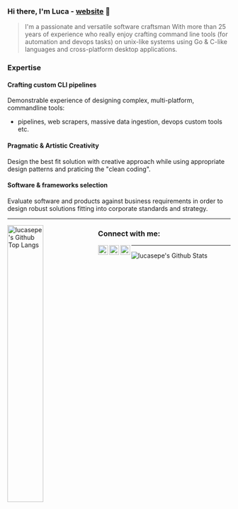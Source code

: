 ### Hi there, I'm Luca - [website] 👋

> I'm a passionate and versatile software craftsman With more than 25 years of experience who really enjoy crafting command line tools (for automation and devops tasks) on unix-like systems using Go & C-like languages and cross-platform desktop applications.


### Expertise

#### Crafting custom CLI pipelines

Demonstrable experience of designing complex, multi-platform, commandline tools:

 - pipelines, web scrapers, massive data ingestion, devops custom tools etc.

#### Pragmatic & Artistic Creativity

Design the best fit solution with creative approach while using appropriate design patterns and praticing the "clean coding".

#### Software & frameworks selection

Evaluate software and products against business requirements in order to design robust solutions fitting into corporate standards and strategy.

---

<img align="left" alt="lucasepe's Github Top Langs" width="40%" src="https://github-readme-stats.vercel.app/api/top-langs/?username=lucasepe&layout=compact" />


### Connect with me:

[<img align="left" alt="Website" width="22px" src="https://cdn.jsdelivr.net/npm/open-iconic@1.1.1/svg/globe.svg" />][website]
[<img align="left" alt="Twitter" width="22px" src="https://cdn.jsdelivr.net/npm/simple-icons@v3/icons/twitter.svg" />][twitter]
[<img align="left" alt="LinkedIn" width="22px" src="https://cdn.jsdelivr.net/npm/simple-icons@v3/icons/linkedin.svg" />][linkedin]

---

<img align="left" alt="lucasepe's Github Stats" src="https://github-readme-stats.vercel.app/api?username=lucasepe&show_icons=true&hide_border=true&hide=contribs,prs" />



[website]: https://lucasepe.it
[linkedin]: https://www.linkedin.com/in/lucasepe/
[twitter]: https://twitter.com/lucasepe
